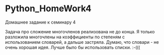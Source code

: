# Python_HomeWork4
Домашнее задание к семинару 4

Задача про сложение многочленов реализована не до конца.
Я только разложила многочлены на коэффициенты по степеням с использованием словарей, а дальше застряла.
Думаю, что словари - не очень хорошая идея. Лучше было бы использовать списки. :-(((
